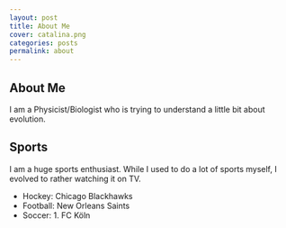 ```yaml
---
layout: post
title: About Me
cover: catalina.png
categories: posts
permalink: about
---
```


## About Me
I am a Physicist/Biologist who is trying to understand a little bit about evolution.

## Sports
I am a huge sports enthusiast. While I used to do a lot of sports myself, I evolved to rather watching it on TV.

- Hockey: Chicago Blackhawks
- Football: New Orleans Saints
- Soccer: 1. FC Köln
